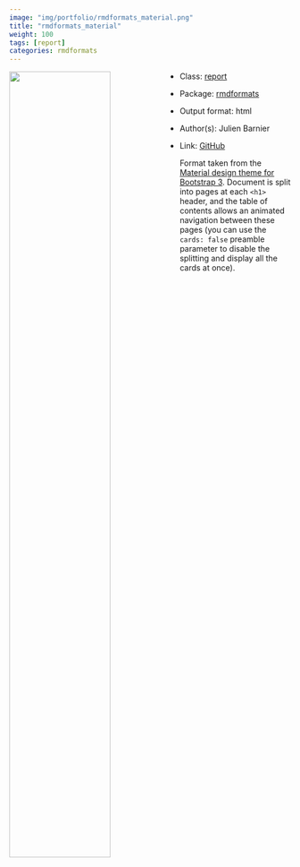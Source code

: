 ```yaml
---
image: "img/portfolio/rmdformats_material.png"
title: "rmdformats_material"
weight: 100
tags: [report]
categories: rmdformats
---
```




<!--more-->

<p><a href="../../img/portfolio/rmdformats_material.png"><img class = "jf-image-shadow" src="../../img/portfolio/rmdformats_material.png" width="60%"  align="left"></a></p>

- Class: [report](../../tags/report)
- Package: [rmdformats](rmdformats)
- Output format: html

- Author(s): Julien Barnier
- Link: [GitHub](https://github.com/juba/rmdformats)

Format taken from the [Material design theme for Bootstrap 3](https://github.com/FezVrasta/bootstrap-material-design). Document is split into pages at each `<h1>` header, and the table of contents allows an animated navigation between these pages (you can use the `cards: false` preamble parameter to disable the splitting and display all the cards at once).
